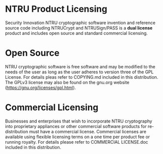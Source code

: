 NTRU Product Licensing
=======================
Security Innovation NTRU cryptographic software invention and reference source code including NTRUCrypt and NTRUSign/PASS is a **dual license** product and includes open source and standard commercial licensing. 

Open Source
===========
NTRU cryptographic software is free software and may be modified to the needs of the user as long as the user adheres to version three of the GPL License. For  details pleas refer to COPYING.md included in this distribution. The GPLv3 license may also be found on the gnu.org website (https://gnu.org/licenses/gpl.html).

Commercial Licensing
====================
Businesses and enterprises that wish to incorporate NTRU cryptography into proprietary appliances or other commercial software products for re-distribution must have a commercial license. Commercial licenses are available using flexible licensing terms on a one time per product fee or running royalty.  For details please refer to COMMERCIAL LICENSE.doc included in this distribution.
